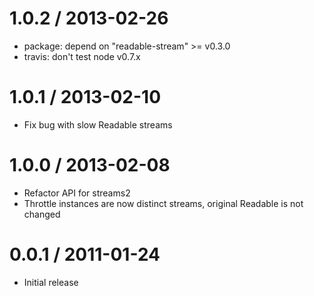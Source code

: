 1.0.2 / 2013-02-26
==================

 - package: depend on "readable-stream" >= v0.3.0
 - travis: don't test node v0.7.x

1.0.1 / 2013-02-10
==================

 - Fix bug with slow Readable streams

1.0.0 / 2013-02-08
==================

 - Refactor API for streams2
 - Throttle instances are now distinct streams, original Readable is not changed

0.0.1 / 2011-01-24
==================

 - Initial release
